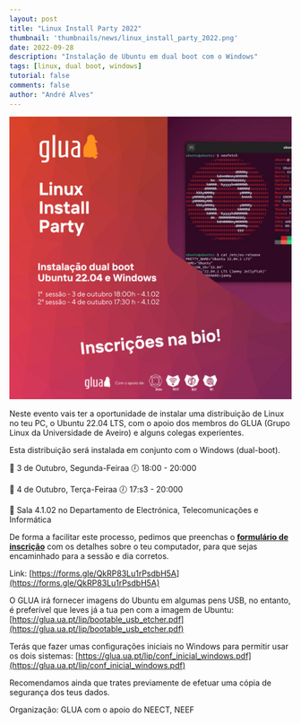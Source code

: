 ```yaml
---
layout: post
title: "Linux Install Party 2022"
thumbnail: 'thumbnails/news/linux_install_party_2022.png'
date: 2022-09-28
description: "Instalação de Ubuntu em dual boot com o Windows"
tags: [linux, dual boot, windows]
tutorial: false
comments: false
author: "André Alves"
---
```


![cartaz](LIP22_post.png)

Neste evento vais ter a oportunidade de instalar uma distribuição de Linux no teu PC, o Ubuntu 22.04 LTS, com o apoio dos membros do GLUA (Grupo Linux da Universidade de Aveiro) e alguns colegas experientes.

Esta distribuição será instalada em conjunto com o Windows (dual-boot).

📆 3 de Outubro, Segunda-Feiraa
🕖 18:00 - 20:000

📆 4 de Outubro, Terça-Feiraa
🕖 17:s3 - 20:000

📍 Sala 4.1.02 no Departamento de Electrónica, Telecomunicações e Informática

De forma a facilitar este processo, pedimos que preenchas o [**formulário de inscrição**](https://forms.gle/QkRP83Lu1rPsdbH5A) com os detalhes sobre o teu computador, para que sejas encaminhado para a sessão e dia corretos.

Link: [https://forms.gle/QkRP83Lu1rPsdbH5A](https://forms.gle/QkRP83Lu1rPsdbH5A)


O GLUA irá fornecer imagens do Ubuntu em algumas pens USB, no entanto, é preferível que leves já a tua pen com a imagem de Ubuntu:
 [https://glua.ua.pt/lip/bootable_usb_etcher.pdf](https://glua.ua.pt/lip/bootable_usb_etcher.pdf)

Terás que fazer umas configurações iniciais no Windows para permitir usar os dois sistemas:
[https://glua.ua.pt/lip/conf_inicial_windows.pdf](https://glua.ua.pt/lip/conf_inicial_windows.pdf)

Recomendamos ainda que trates previamente de efetuar uma cópia de segurança dos teus dados.

Organização: GLUA com o apoio do NEECT, NEEF <!--, NEEET, NEI e AETTUA -->
